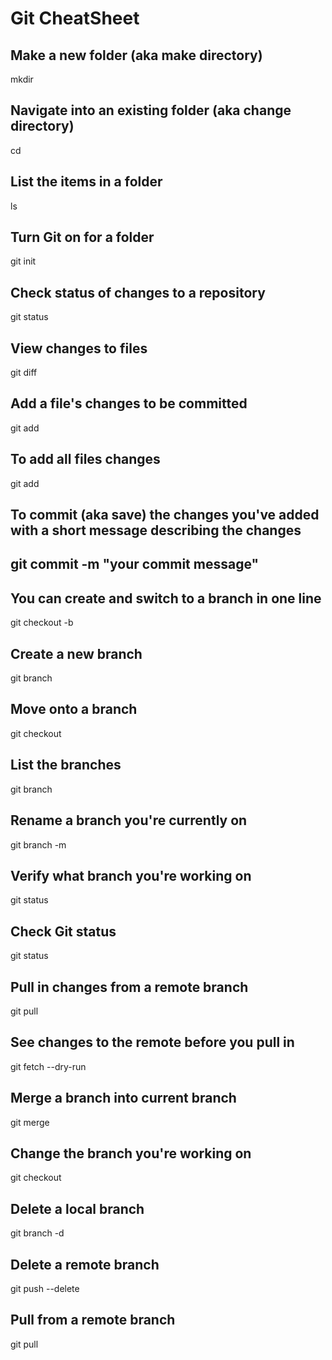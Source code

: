 # Git CheatSheet

## Make a new folder (aka make directory)
mkdir <FOLDERNAME>

## Navigate into an existing folder (aka change directory)
cd <FOLDERNAME>

## List the items in a folder
ls

## Turn Git on for a folder
git init

## Check status of changes to a repository
git status

## View changes to files
git diff

## Add a file's changes to be committed
git add <FILENAME>

## To add all files changes
git add

## To commit (aka save) the changes you've added with a short message describing the changes
## git commit -m "your commit message"
## You can create and switch to a branch in one line
git checkout -b <BRANCHNAME>

## Create a new branch
git branch <BRANCHNAME>

## Move onto a branch
git checkout <BRANCHNAME>

## List the branches
git branch

## Rename a branch you're currently on
git branch -m <NEWBRANCHNAME>

## Verify what branch you're working on
git status

## Check Git status
git status

## Pull in changes from a remote branch
git pull <REMOTENAME> <REMOTEBRANCH>

## See changes to the remote before you pull in
git fetch --dry-run

## Merge a branch into current branch
git merge <BRANCHNAME>

## Change the branch you're working on
git checkout <BRANCHNAME>

## Delete a local branch
git branch -d <BRANCHNAME>

## Delete a remote branch
git push <REMOTENAME> --delete <BRANCHNAME>

## Pull from a remote branch
git pull <REMOTENAME> <BRANCHNAME>
